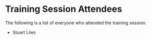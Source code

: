 # Training Session Attendees
The following is a list of everyone who attended the training session:

* Stuart Liles
